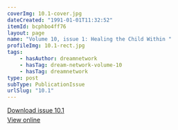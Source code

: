 ```yaml
---
coverImg: 10.1-cover.jpg
dateCreated: "1991-01-01T11:32:52"
itemId: bcphbo4ff76
layout: page
name: "Volume 10, issue 1: Healing the Child Within "
profileImg: 10.1-rect.jpg
tags:
    - hasAuthor: dreamnetwork
    - hasTag: dream-network-volume-10
    - hasTag: dreamnetwork
type: post
subType: PublicationIssue
urlSlug: "10.1"
---
```


<p style="margin-block-end: 5px; margin-block-start: 5px;"><a href="../files/pdfs/Volume_10/10.1-Dream-Network-Journal_Volume-10_No-1.pdf" download="">Download issue 10.1</a></p><p style="margin-block-end: 5px; margin-block-start: 5px;"><a href="../files/pdfs/Volume_10/10.1-Dream-Network-Journal_Volume-10_No-1.pdf">View online</a></p>
